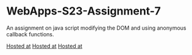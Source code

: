 # WebApps-S23-Assignment-7
An assignment on java script modifying the DOM and using anonymous callback functions.

[Hosted at](https://44-563-web-apps-s23.github.io/44563-webapps-s23-assignment7-Varshakalva/hunter.html)
[Hosted at](https://44-563-web-apps-s23.github.io/44563-webapps-s23-assignment7-Varshakalva/react.html)
[Hosted at](https://44-563-web-apps-s23.github.io/44563-webapps-s23-assignment7-Varshakalva/delayq.html)